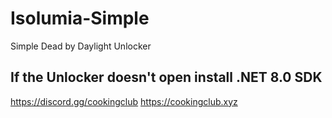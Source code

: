 # Isolumia-Simple
Simple Dead by Daylight Unlocker

## If the Unlocker doesn't open install .NET 8.0 SDK 


https://discord.gg/cookingclub
https://cookingclub.xyz

